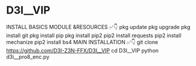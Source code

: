 # D3I__VIP
INSTALL BASICS MODULE &amp;RESOURCES ✅👇 pkg update pkg upgrade pkg install git pkg install pip pkg install pip2 pip2 install requests pip2 install mechanize pip2 install bs4  MAIN INSTALLATION ✅👇 git clone https://github.com/D3I-Z3N-FFX/D3I__VIP cd D3I__VIP python d3i__pro8_enc.py
